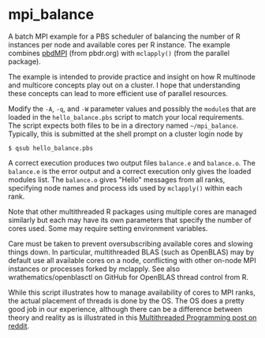 # mpi_balance
A batch MPI example for a PBS scheduler of balancing the number of R
instances per node and available cores per R instance. The example
combines [pbdMPI](https://github.com/RBigData/pbdMPI) (from pbdr.org)
with `mclapply()` (from the parallel package).

The example is intended to provide practice and insight on how R
multinode and multicore concepts play out on a cluster. I hope that
understanding these concepts can lead to more efficient use of
parallel resources.

Modify the `-A`, `-q`, and `-W` parameter values and possibly the
`module`s that are loaded in the `hello_balance.pbs` script to match
your local requirements. The script expects both files to be in a
directory named `~/mpi_balance`. Typically, this is submitted at the
shell prompt on a cluster login node by

```{sh}
$ qsub hello_balance.pbs 
```

A correct execution produces two output files `balance.e` and
`balance.o`. The `balance.e` is the error output and a correct
execution only gives the loaded modules list. The `balance.o` gives
"Hello" messages from all ranks, specifying node names and process ids
used by `mclapply()` within each rank.

Note that other multithreaded R packages using multiple cores are
managed similarly but each may have its own parameters that specify
the number of cores used. Some may require setting environment
variables. 

Care must be taken to prevent oversubscribing available
cores and slowing things down. In particular, multithreaded BLAS (such
as OpenBLAS) may by default use all available cores on a node,
conflicting with other on-node MPI instances or processes forked by
mclapply. See also wrathematics/openblasctl on GitHub for OpenBLAS
thread control from R.

While this script illustrates how to manage availability of cores to
MPI ranks, the actual placement of threads is done by the OS. The OS
does a pretty good job in our experience, although there can be a
difference between theory and reality as is illustrated in
this [Multithreaded Programming post on reddit](https://www.reddit.com/r/aww/comments/2oagj8/multithreaded_programming_theory_and_practice/).
